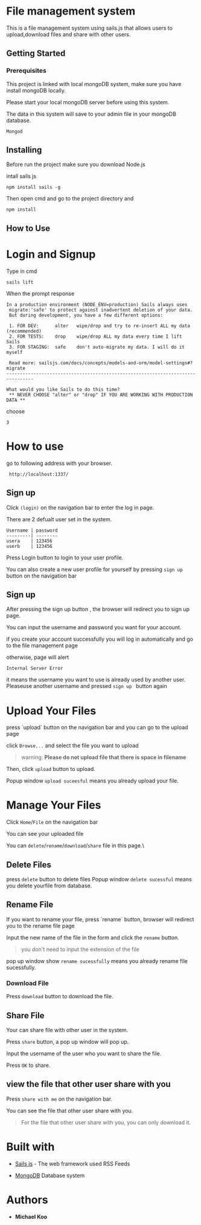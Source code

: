 # File management system

This is a file management system using sails.js that allows users to upload,download files and share with other users.

## Getting Started

### Prerequisites

This project is linked with local mongoDB system, make sure you have install mongoDB locally. 

Please start your local mongoDB server before using this system.  

The data in this system will save to your admin file in your mongoDB database.
```
Mongod
```

## Installing

Before run the project make sure you download Node.js 

intall sails js 
```
npm install sails -g
```

Then open cmd and go to the project directory and 

```
npm install
```

## How to Use
<h1>Login and Signup</h1>

Type in cmd

```
sails lift
```
When the prompt response 
```
In a production environment (NODE_ENV=production) Sails always uses
 migrate:'safe' to protect against inadvertent deletion of your data.
 But during development, you have a few different options:

 1. FOR DEV:      alter   wipe/drop and try to re-insert ALL my data (recommended)
 2. FOR TESTS:    drop    wipe/drop ALL my data every time I lift Sails
 3. FOR STAGING:  safe    don't auto-migrate my data. I will do it myself

 Read more: sailsjs.com/docs/concepts/models-and-orm/model-settings#?migrate
--------------------------------------------------------------------------------

What would you like Sails to do this time?
 ** NEVER CHOOSE "alter" or "drop" IF YOU ARE WORKING WITH PRODUCTION DATA **
```
choose 
```
3
```
<h1>How to use</h1> 

go to following address with your browser.

```
 http://localhost:1337/
```
<h2>Sign up</h2>

Click `(login)` on the navigation bar  to enter the log in page.

There are 2 defualt user set in the system. 
```
Username | password
---------| --------
usera    | 123456
userb    | 123456
```

Press Login button to login to your user profile.

You can also create a new user profile for yourself by pressing `sign up` button on the navigation bar 

<h2>Sign up</h2>
After pressing the sign up button , the browser will redirect you to sign up page. 

You can input the username and password you want for your account. 

if you create your account successfully you will log in automatically and go to the file management page

otherwise, page will alert 
```
Internal Server Error 
```
it means the username you want to use is already used by another user. Pleaseuse another username and pressed `sign up ` button again


<h1> Upload Your Files </h1>
press `upload` button on the navigation bar  and you can go to the upload page 

click `Browse...` and select the file you want to upload 
> warning: **Please do not upload file that there is space in filename**

Then, click `upload` button to upload. 

Popup window `upload suceesful` means you already upload your file.

<h1> Manage Your Files </h1>

Click `Home`/`File` on the navigation bar 

You can see your uploaded file 

You can `delete`/`rename`/`download`/`share` file in this page.\

<h2> Delete Files</h2>

press `delete` button to delete files
Popup window `delete sucessful` means you delete yourfile from database.

<h2> Rename File </h2>
If you want to rename your file, press `rename` button,
browser will redirect you to the rename file page

Input the new name of the file in the form and click the `rename` button.
>you don't need to input the extension of the file

pop up window show `rename sucessfully` means you already rename file sucessfully.


### Download File

Press `download` button to download the file. 

<h2> Share File</h2>

Your can share file with other user in the system.

Press `share` button, a pop up window will pop up.

Input the username of the user who you want to share the file. 

Press `OK` to share. 

<h2> view the file that other user share with you </h2>

Press `share with me` on the navigation bar.

You can see the file that other user share with you.

>For the file that other user share with you, you can only download it.


<h1>Built with</h1>

* [Sails js](https://sailsjs.com/) - The web framework used
RSS Feeds

* [MongoDB](https://www.mongodb.com/) Database system



# Authors

* **Michael Koo** 





